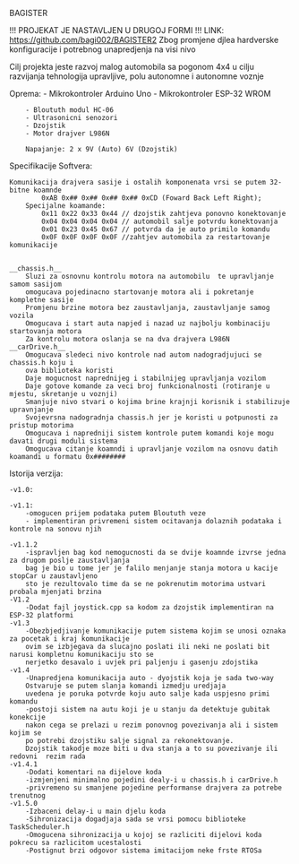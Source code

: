 BAGISTER

!!! PROJEKAT JE NASTAVLJEN U DRUGOJ FORMI !!!
            LINK: https://github.com/bagi002/BAGISTER2
    Zbog promjene djlea hardverske konfiguracije i potrebnog unapredjenja na visi nivo

Cilj projekta jeste razvoj malog automobila sa pogonom 4x4 u cilju razvijanja tehnologija upravljive, polu autonomne i autonomne voznje 

Oprema: 
        - Mikrokontroler Arduino Uno
        - Mikrokontroler ESP-32 WROM

        - Bloututh modul HC-06
        - Ultrasonicni senozori
        - Dzojstik
        - Motor drajver L986N

        Napajanje: 2 x 9V (Auto) 6V (Dzojstik)

Specifikacije Softvera:

    Komunikacija drajvera sasije i ostalih komponenata vrsi se putem 32-bitne koamnde
            0xAB 0x## 0x## 0x## 0x## 0xCD (Foward Back Left Right);
        Specijalne koamande:
            0x11 0x22 0x33 0x44 // dzojstik zahtjeva ponovno konektovanje
            0x04 0x04 0x04 0x04 // automobil salje potvrdu konektovanja
            0x01 0x23 0x45 0x67 // potvrda da je auto primilo komandu
            0x0F 0x0F 0x0F 0x0F //zahtjev automobila za restartovanje komunikacije 
            

    __chassis.h__
        Sluzi za osnovnu kontrolu motora na automobilu  te upravljanje samom sasijom
        omogucava pojedinacno startovanje motora ali i pokretanje kompletne sasije
        Promjenu brzine motora bez zaustavljanja, zaustavljanje samog vozila
        Omogucava i start auta napjed i nazad uz najbolju kombinaciju startovanja motora
        Za kontrolu motora oslanja se na dva drajvera L986N
    __carDrive.h__
        Omogucava sledeci nivo kontrole nad autom nadogradjujuci se chassis.h koju i 
        ova biblioteka koristi
        Daje mogucnost naprednijeg i stabilnijeg upravljanja vozilom
        Daje gotove komande za veci broj funkcionalnosti (rotiranje u mjestu, skretanje u voznji)
        Smanjuje nivo stvari o kojima brine krajnji korisnik i stabilizuje upravnjanje
        Svojevrsna nadogradnja chassis.h jer je koristi u potpunosti za pristup motorima
        Omogucava i napredniji sistem kontrole putem komandi koje mogu davati drugi moduli sistema 
        Omogucava citanje koamndi i upravljanje vozilom na osnovu datih koamandi u formatu 0x########
        

Istorija verzija:

    -v1.0:

    -v1.1:
        -omogucen prijem podataka putem Bloututh veze
        - implementiran privremeni sistem ocitavanja dolaznih podataka i kontrole na sonovu njih

    -v1.1.2
        -ispravljen bag kod nemogucnosti da se dvije koamnde izvrse jedna za drugom poslje zaustavljanja
        bag je bio u tome jer je falilo menjanje stanja motora u kacije stopCar u zaustavljeno
        sto je rezultovalo time da se ne pokrenutim motorima ustvari probala mjenjati brzina
    -V1.2
        -Dodat fajl joystick.cpp sa kodom za dzojstik implementiran na ESP-32 platformi
    -v1.3
        -Obezbjedjivanje komunikacije putem sistema kojim se unosi oznaka za pocetak i kraj komunikacije
        ovim se izbjegava da slucajno poslati ili neki ne poslati bit narusi kompletnu komunikaciju sto se
        nerjetko desavalo i uvjek pri paljenju i gasenju zdojstika
    -v1.4
        -Unapredjena komunikacija auto - dyojstik koja je sada two-way 
        Ostvaruje se putem slanja komandi izmedju uredjaja 
        uvedena je poruka potvrde koju auto salje kada uspjesno primi komandu
        -postoji sistem na autu koji je u stanju da detektuje gubitak konekcije
        nakon cega se prelazi u rezim ponovnog povezivanja ali i sistem kojim se 
        po potrebi dzojstiku salje signal za rekonektovanje.
        Dzojstik takodje moze biti u dva stanja a to su povezivanje ili redovni  rezim rada
    -v1.4.1
        -Dodati komentari na dijelove koda
        -izmjenjeni minimalno pojedini dealy-i u chassis.h i carDrive.h
        -privremeno su smanjene pojedine performanse drajvera za potrebe trenutnog 
    -v1.5.0
        -Izbaceni delay-i u main djelu koda
        -Sihronizacija dogadjaja sada se vrsi pomocu biblioteke TaskScheduler.h
        -Omogucena sihronizacija u kojoj se razliciti dijelovi koda pokrecu sa razlicitom ucestalosti
        -Postignut brzi odgovor sistema imitacijom neke frste RTOSa
